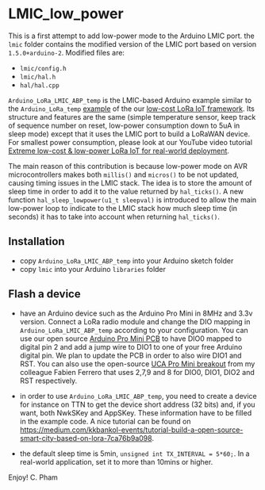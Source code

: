 LMIC_low_power
==============

This is a first attempt to add low-power mode to the Arduino LMIC port. the `lmic` folder contains the modified version of the LMIC port based on version `1.5.0+arduino-2`. Modified files are:

- `lmic/config.h`
- `lmic/hal.h`
- `hal/hal.cpp`

`Arduino_LoRa_LMIC_ABP_temp` is the LMIC-based Arduino example similar to the `Arduino_LoRa_temp` [example](https://github.com/CongducPham/LowCostLoRaGw/tree/master/Arduino) of the our [low-cost LoRa IoT framework](https://github.com/CongducPham/LowCostLoRaGw). Its structure and features are the same (simple temperature sensor, keep track of sequence number on reset, low-power consumption down to 5uA in sleep mode) except that it uses the LMIC port to build a LoRaWAN device. For smallest power consumption, please look at our YouTube video tutorial [Extreme low-cost & low-power LoRa IoT for real-world deployment](https://www.youtube.com/watch?v=2_VQpcCwdd8).

The main reason of this contribution is because low-power mode on AVR microcontrollers makes both `millis()` and `micros()` to be not updated, causing timing issues in the LMIC stack. The idea is to store the amount of sleep time in order to add it to the value returned by `hal_ticks()`. A new function `hal_sleep_lowpower(u1_t sleepval)` is introduced to allow the main low-power loop to indicate to the LMIC stack how much sleep time (in seconds) it has to take into account when returning `hal_ticks()`.

Installation
------------ 

- copy `Arduino_LoRa_LMIC_ABP_temp` into your Arduino sketch folder
- copy `lmic` into your Arduino `libraries` folder

Flash a device
--------------

- have an Arduino device such as the Arduino Pro Mini in 8MHz and 3.3v version. Connect a LoRa radio module and change the DIO mapping in `Arduino_LoRa_LMIC_ABP_temp` according to your configuration. You can use our open source [Arduino Pro Mini PCB](https://github.com/CongducPham/LowCostLoRaGw#pcbs) to have DIO0 mapped to digital pin 2 and add a jump wire to DIO1 to one of your free Arduino digital pin. We plan to update the PCB in order to also wire DIO1 and RST. You can also use the open-source [UCA Pro Mini breakout](https://github.com/FabienFerrero/UCA_Board) from my colleague Fabien Ferrero that uses 2,7,9 and 8 for DIO0, DIO1, DIO2 and RST respectively.

- in order to use `Arduino_LoRa_LMIC_ABP_temp`, you need to create a device for instance on TTN to get the device short address (32 bits) and, if you want, both NwkSKey and AppSKey. These information have to be filled in the example code. A nice tutorial can be found on https://medium.com/kkbankol-events/tutorial-build-a-open-source-smart-city-based-on-lora-7ca76b9a098. 

- the default sleep time is 5min, `unsigned int TX_INTERVAL = 5*60;`. In a real-world application, set it to more than 10mins or higher.

Enjoy! C. Pham